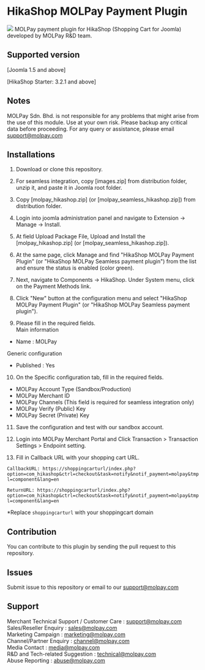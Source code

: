 HikaShop MOLPay Payment Plugin
=====================
<img src="https://user-images.githubusercontent.com/38641542/39344583-da87c94e-4a15-11e8-9ad4-b2b52165cfe0.jpg">
MOLPay payment plugin for HikaShop (Shopping Cart for Joomla) developed by MOLPay R&D team.


Supported version
-----------------
[Joomla 1.5 and above]

[HikaShop Starter: 3.2.1 and above]

Notes
-----

MOLPay Sdn. Bhd. is not responsible for any problems that might arise from the use of this module. 
Use at your own risk. Please backup any critical data before proceeding. For any query or 
assistance, please email support@molpay.com 


Installations
-------------

1. Download or clone this repository.

2. For seamless integration, copy [images.zip] from distribution folder, unzip it, and paste it in Joomla root folder.

3. Copy [molpay_hikashop.zip] (or [molpay_seamless_hikashop.zip]) from distribution folder.

4. Login into joomla administration panel and navigate to Extension -> Manage -> Install.

5. At field Upload Package File, Upload and Install the [molpay_hikashop.zip] (or [molpay_seamless_hikashop.zip]).

6. At the same page, click Manage and find "HikaShop MOLPay Payment Plugin" (or "HikaShop MOLPay Seamless payment plugin") from the list and ensure the status is enabled (color green).

7. Next, navigate to Components -> HikaShop. Under System menu, click on the Payment Methods link.

8. Click "New" button at the configuration menu and select "HikaShop MOLPay Payment Plugin" (or "HikaShop MOLPay Seamless payment plugin").

9. Please fill in the required fields.  
  Main information
  - Name : MOLPay

  Generic configuration
  - Published : Yes
  
10. On the Specific configuration tab, fill in the required fields.
  - MOLPay Account Type (Sandbox/Production)
  - MOLPay Merchant ID
  - MOLPay Channels (This field is required for seamless integration only)
  - MOLPay Verify (Public) Key
  - MOLPay Secret (Private) Key

11. Save the configuration and test with our sandbox account.

12. Login into MOLPay Merchant Portal and Click Transaction > Transaction Settings > Endpoint setting.

13. Fill in Callback URL with your shopping cart URL.

  ``CallbackURL: https://shoppingcarturl/index.php?option=com_hikashop&ctrl=checkout&task=notify&notif_payment=molpay&tmpl=component&lang=en`` 
  
  ``ReturnURL: https://shoppingcarturl/index.php?option=com_hikashop&ctrl=checkout&task=notify&notif_payment=molpay&tmpl=component&lang=en`` 
  
*Replace `shoppingcarturl` with your shoppingcart domain 

Contribution
------------

You can contribute to this plugin by sending the pull request to this repository.


Issues
------------

Submit issue to this repository or email to our support@molpay.com


Support
-------

Merchant Technical Support / Customer Care : support@molpay.com <br>
Sales/Reseller Enquiry : sales@molpay.com <br>
Marketing Campaign : marketing@molpay.com <br>
Channel/Partner Enquiry : channel@molpay.com <br>
Media Contact : media@molpay.com <br>
R&D and Tech-related Suggestion : technical@molpay.com <br>
Abuse Reporting : abuse@molpay.com
